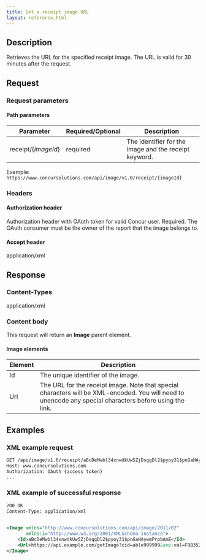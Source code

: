 ```yaml
---
title: Get a receipt image URL
layout: reference.html
---
```


## Description 
Retrieves the URL for the specified receipt image. The URL is valid for 30 minutes after the request. 

## Request 

### Request parameters 

#### Path parameters 

| Parameter | Required/Optional | Description | 
|-----------|-----------|---------------------| 
|receipt/{_imageId_} | required | The identifier for the image and the receipt keyword. | 

Example: `https://www.concursolutions.com/api/image/v1.0/receipt/{imageId}` 

### Headers 

#### Authorization header 

 
Authorization header with OAuth token for valid Concur user. Required. The OAuth consumer must be the owner of the report that the image belongs to. 

#### Accept header 
application/xml 

## Response 

### Content-Types 
application/xml 

### Content body 
This request will return an **Image** parent element. 

#### Image elements 

| Element |  Description | 
|-----------|---------------------| 
| Id | The unique identifier of the image. | 
| Url | The URL for the receipt image. Note that special characters will be XML-encoded. You will need to unencode any special characters before using the link.| 

## Examples 

### XML example request 

```xml 
GET /api/image/v1.0/receipt/aBcDeMwbl34xnwdkUw5ZjDsggDl2$pyoy31$pnGaHAywmPrpbAmE        HTTPS/1.1  
Host: www.concursolutions.com  
Authorization: OAuth {access token}   
... 
``` 

### XML example of successful response 

```xml 
200 OK 
Content-Type: application/xml 

 
<Image xmlns="http://www.concursolutions.com/api/image/2011/02" 
       xmlns:i="http://www.w3.org/2001/XMLSchema-instance"> 
    <Id>aBcDeMwbl34xnwdkUw5ZjDsggDl2$pyoy31$pnGaHAywmPrpbAmE</Id>  
    <Url>https://api.example.com/getImage?cid=able999999&amp;val=F9B35244G86</Url> 
</Image>  
```

